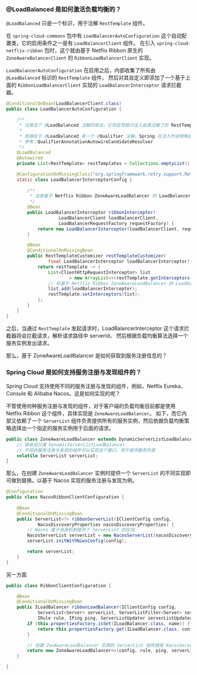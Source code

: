 ### @LoadBalanced 是如何激活负载均衡的？
`@LoadBalanced` 只是一个标识，用于注解 `RestTemplate` 组件。

在 `spring-cloud-commons` 包中有 `LoadBalancerAutoConfiguration` 这个自动配置类，它的启用条件之一是有 `LoadBalancerClient` 组件。
在引入 `spring-cloud-netflix-ribbon` 包时，这个就由基于 Netflix Ribbon 原生的 `ZoneAwareBalancerClient` 的 `RibbonLoadBalancerClient` 实现。

`LoadBalancerAutoConfiguration` 在启用之后，内部收集了所有由 `@LoadBalanced` 标识的 `RestTemplate` 组件，
然后对其自定义即添加了一个基于上面的 `RibbonLoadBalancerClient` 实现的 `LoadBalancerInterceptor` 请求拦截器。

```java
@ConditionalOnBean(LoadBalancerClient.class)
public class LoadBalancerAutoConfiguration {

    /**
     * 注意这个 @LoadBalanced 注解的用法，它将会导致只注入由其注解了的 RestTemplate 组件。
     *
     * 原理在于 @LoadBalanced 有一个 @Qualifier 注解，Spring 在注入时会特殊处理。
     * 参考：QualifierAnnotationAutowireCandidateResolver
     */
    @LoadBalanced
    @Autowired
    private List<RestTemplate> restTemplates = Collections.emptyList();

    @ConfigurationOnMissingClass("org.springframework.retry.support.RetryTemplate")
    static class LoadBalancerInterceptorConfig {
        
        /**
         * 注册基于 Netflix Ribbon ZoneAwareLoadBalancer 的 LoadBalancerInterceptor 
         */
        @Bean
        public LoadBalancerInterceptor ribbonInterceptor(
                    LoadBalancerClient loadBalancerClient, 
                    LoadBalancerRequestFactory requestFactory) {
            return new LoadBalancerInterceptor(loadBalancerClient, requestFactory);
        }

        @Bean
        @ConditionalOnMissingBean
        public RestTemplateCustomizer restTemplateCustomizer(
                final LoadBalancerInterceptor loadBalancerInterceptor) {
            return restTemplate -> {
                List<ClientHttpRequestInterceptor> list 
                        = new ArrayList<>(restTemplate.getInterceptors());
                // 将基于 Netflix Ribbon ZoneAwareLoadBalancer 的 LoadBalancerInterceptor 请求拦截器注册到 RestTemplate 组件中
                list.add(loadBalancerInterceptor);
                restTemplate.setInterceptors(list);
            };
        }
    }
}
```


之后，当通过 `RestTemplate` 发起请求时，LoadBalancerInterceptor 这个请求拦截器将会拦截请求，解析请求路径中 serverId，
然后根据负载均衡算法选择一个服务实例发出请求。

那么，基于 ZoneAwareLoadBalancer 是如何获取到服务注册信息的？

### Spring Cloud 是如何支持服务注册与发现组件的？

Spring Cloud 支持使用不同的服务注册与发现的组件，例如，Netflix Eureka、Consule 和 Alibaba Nacos。这是如何实现的呢？

不管使用何种服务注册与发现的组件，对于客户端的负载均衡目前都是使用 Netflix Ribbon 这个组件，具体实现是 `ZoneAwareLoadBalancer`。
如下，而它内部又依赖了一个 `ServerList` 组件负责提供所有的服务实例，然后依据负载均衡策略选择出一个指定的服务实例用于后面的请求。
```java
public class ZoneAwareLoadBalancer extends DynamicServerListLoadBalancer {
    // 继承自父类 DynamicServerListLoadBalancer
    // 不同的服务注册与发现的组件可以实现这个接口，用于提供服务列表
    volatile ServerList serverList;
} 
```

那么，在创建 `ZoneAwareLoadBalancer` 实例时提供一个 `ServerList` 的不同实现即可做到替换。以基于 Nacos 实现的服务注册与发现为例。

```java
@Configuration
public class NacosRibbonClientConfiguration {
    
    @Bean
    @ConditionalOnMissingBean
    public ServerList<?> ribbonServerList(IClientConfig config,
            NacosDiscoveryProperties nacosDiscoveryProperties) {
        // Nacos 基于自身机制提供了 ServerList 的实现
        NacosServerList serverList = new NacosServerList(nacosDiscoveryProperties);
        serverList.initWithNiwsConfig(config);

        return serverList; 
    }
}
``` 

另一方面

```java
public class RibbonClientConfiguration {

    @Bean
    @ConditionalOnMissingBean
    public ILoadBalancer ribbonLoadBalancer(IClientConfig config,
            ServerList<Server> serverList, ServerListFilter<Server> serverListFilter,
            IRule rule, IPing ping, ServerListUpdater serverListUpdater) {
        if (this.propertiesFactory.isSet(ILoadBalancer.class, name)) {
            return this.propertiesFactory.get(ILoadBalancer.class, config, name);
        }

        // 创建 ZonAwareLoadBalancer 实例的 ServerList 组件就是 NacosServerList
        return new ZoneAwareLoadBalancer<>(config, rule, ping, serverList, serverListFilter, serverListUpdater); 
    }

}
```





















